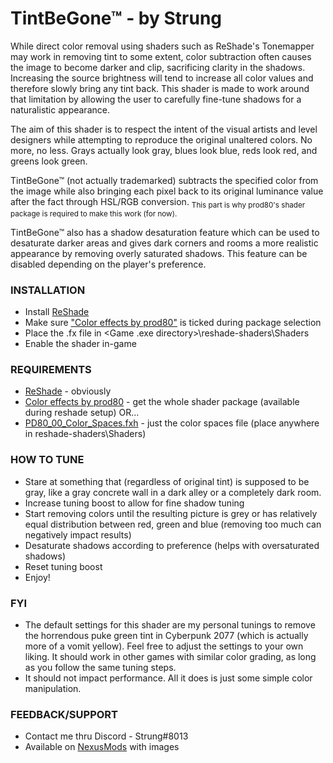 # TintBeGone™ - by Strung

While direct color removal using shaders such as ReShade's Tonemapper may work in removing tint to some extent, color subtraction often causes the image to become darker and clip, sacrificing clarity in the shadows. Increasing the source brightness will tend to increase all color values and therefore slowly bring any tint back. This shader is made to work around that limitation by allowing the user to carefully fine-tune shadows for a naturalistic appearance.

The aim of this shader is to respect the intent of the visual artists and level designers while attempting to reproduce the original unaltered colors. No more, no less. Grays actually look gray, blues look blue, reds look red, and greens look green.

TintBeGone™ (not actually trademarked) subtracts the specified color from the image while also bringing each pixel back to its original luminance value after the fact through HSL/RGB conversion. <sub>This part is why prod80's shader package is required to make this work (for now).</sub>

TintBeGone™ also has a shadow desaturation feature which can be used to desaturate darker areas and gives dark corners and rooms a more realistic appearance by removing overly saturated shadows. This feature can be disabled depending on the player's preference.

### INSTALLATION
- Install [ReShade](https://reshade.me/)
- Make sure ["Color effects by prod80"](https://github.com/prod80/prod80-ReShade-Repository) is ticked during package selection
- Place the .fx file in <Game .exe directory>\reshade-shaders\Shaders
- Enable the shader in-game

### REQUIREMENTS
- [ReShade](https://reshade.me/) - obviously
- [Color effects by prod80](https://github.com/prod80/prod80-ReShade-Repository) - get the whole shader package (available during reshade setup) OR...
- [PD80_00_Color_Spaces.fxh](https://github.com/prod80/prod80-ReShade-Repository/blob/master/Shaders/PD80_00_Color_Spaces.fxh) - just the color spaces file (place anywhere in reshade-shaders\Shaders)

### HOW TO TUNE
- Stare at something that (regardless of original tint) is supposed to be gray, like a gray concrete wall in a dark alley or a completely dark room.
- Increase tuning boost to allow for fine shadow tuning
- Start removing colors until the resulting picture is grey or has relatively equal distribution between red, green and blue (removing too much can negatively impact results)
- Desaturate shadows according to preference (helps with oversaturated shadows)
- Reset tuning boost
- Enjoy!

### FYI
- The default settings for this shader are my personal tunings to remove the horrendous puke green tint in Cyberpunk 2077 (which is actually more of a vomit yellow). Feel free to adjust the settings to your own liking. It should work in other games with similar color grading, as long as you follow the same tuning steps.
- It should not impact performance. All it does is just some simple color manipulation.

### FEEDBACK/SUPPORT
- Contact me thru Discord - Strung#8013
- Available on [NexusMods](https://www.nexusmods.com/cyberpunk2077/mods/8118) with images
